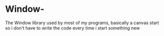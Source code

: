 # Window-
The Window library used by most of my programs, basically a canvas start so i don't have to write the code every time i start something new

